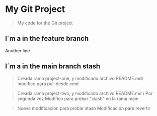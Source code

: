 # My Git Project

>My code for the Git project

## I´m a in the feature branch

Another line
## I´m a in the main branch stash

>Creada rama project-one, y modificado archivo README.md/ modifico para pull desde cmd



>Creada rama project-two, y modificado archivo README.md / Por segunda vez
>Modifico para probar "stash" en la rama main

>Nueva modificación para probar stash
>Modificación para revertir